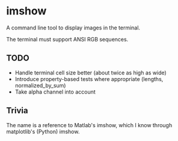 # imshow

A command line tool to display images in the terminal.

The terminal must support ANSI RGB sequences.

## TODO
* Handle terminal cell size better (about twice as high as wide)
* Introduce property-based tests where appropriate (lengths, normalized\_by\_sum)
* Take alpha channel into account

## Trivia

The name is a reference to Matlab's imshow, which I know through matplotlib's (Python) imshow.
